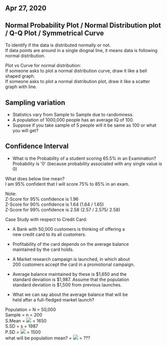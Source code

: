 ## Apr 27, 2020

## Normal Probability Plot / Normal Distribution plot / Q-Q Plot / Symmetrical Curve

To identify if the data is distributed normally or not.  <br/>
If data points are around in a single diognal line, it means data is following normal distribution.

Plot vs Curve for normal distribution: <br/>
If someone asks to plot a normal distribution curve, draw it like a bell shaped graph. <br/>
If someone asks to plot a normal distribution plot, draw it like a scatter graph with line.

## Sampling variation

* Statistics vary from Sample to Sample due to randomness. <br/>
* A population of 1000,000 people has an average IQ of 100. <br/>
* Suppose if you take sample of 5 people will it be same as 100 or what you will get?

## Confidence Interval

* What is the Probability of a student scoring 65.5% in an Examination?
Probability is '0' (because probability associated with any single value is 0)

What does below line mean? <br/>
I am 95% confident that I will score 75% to 85% in an exam.

Note: <br/>
Z-Score for 95% confidence is 1.96<br/>
Z-Score for 90% confidence is 1.64 (1.64 / 1.65)<br/>
Z-Score for 99% confidence is 2.58 (2.57 / 2.575/ 2.58)<br/>

Case Study with respect to Credit Card: <br/>
* A Bank with 50,000 customers is thinking of offering a <br/>
new credit card to its all customers.

* Profitability of the card depends on the average balance <br/> 
maintained by the card holds.

* A Market research campaign is launched, in which about<br/>
200 customers accept the card in a promotional campaign.

* Average balance maintained by these is $1,650 and the<br/>
standard deviation is $1,987. Assume that the population<br/>
standard deviation is $1,500 from previous launches.

* What we can say about the average balance that will be <br/>
held after a full-fledged market launch?

Population = N = 50,000 <br/>
Sample = n = 200 <br/>
S.Mean = <img src="https://latex.codecogs.com/svg.latex?\overline{X}"/> = 1650 <br/>
S.SD = s = 1987 <br/>
P.SD = <img src="https://latex.codecogs.com/svg.latex?\sigma"/> = 1500 <br/>
what will be population mean? = <img src="https://latex.codecogs.com/svg.latex?\mu"/> = ??? <br/>

